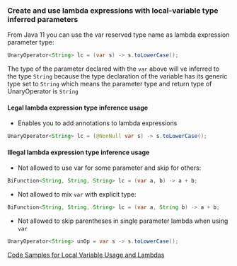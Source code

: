 ### Create and use lambda expressions with local-variable type inferred parameters 

From Java 11 you can use the var reserved type name as lambda expression parameter type: 
```java
UnaryOperator<String> lc = (var s) -> s.toLowerCase();
```

The type of the parameter declared with the `var` above will ve inferred to the type `String` because the type 
declaration of the variable has its generic type set to `String` which means the parameter type and return type of 
UnaryOperator is `String`

#### Legal lambda expression type inference usage

- Enables you to add annotations to lambda expressions
```java
UnaryOperator<String> lc = (@NonNull var s) -> s.toLowerCase();
```

#### Illegal lambda expression type inference usage

- Not allowed to use var for some parameter and skip for others:
```java
BiFunction<String, String, String> lc = (var a, b) -> a + b;
```

- Not allowed to mix `var` with explicit type:
```java
BiFunction<String, String, String> lc = (var a, String b) -> a + b;
```

- Not allowed to skip parentheses in single parameter lambda when using `var`
```java
UnaryOperator<String> unOp = var s -> s.toLowerCase();
```

[Code Samples for Local Variable Usage and Lambdas](/examples/local_variable_type_inference/src/LambdaExpressionsWithVarExamples.java)